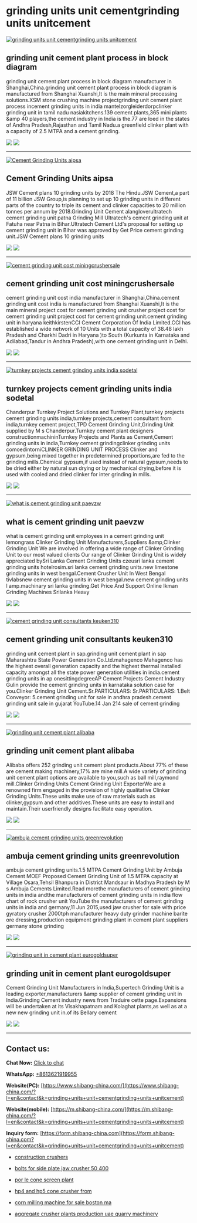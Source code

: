 # grinding units unit cementgrinding units unitcement

<a href="https://swt.shibang-china.com/?l=en&img&k=grinding+units+unit+cementgrinding+units+unitcement" target="_blank">![grinding units unit cementgrinding units unitcement](http://static.shibang-china.com/all-800x300/1482.jpg)</a>

## grinding unit cement plant process in block diagram
grinding unit cement plant process in block diagram manufacturer in Shanghai,China.grinding unit cement plant process in block diagram is manufactured from Shanghai Xuanshi,It is the main mineral processing solutions.XSM stone crushing machine projectgrinding unit cement plant process incement grinding units in india mantelzorgleiderdorpclinker grinding unit in tamil nadu nasiakitchens.139 cement plants,365 mini plants &amp 40 players,the cement industry in India is the.77 are loed in the states of Andhra Pradesh,Rajasthan and Tamil Nadu.a greenfield clinker plant with a capacity of 2.5 MTPA and a cement grinding.


<a href="https://whatsapp.shibangsoft.com/WhatsApp.php" target="_blank" title="WhatsApp">![](http://static.shibang-china.com/icon/whatsapp.png)</a> <a href="https://swt.shibang-china.com/?l=en&icon&k=grinding+units+unit+cementgrinding+units+unitcement" target="_blank">![](http://static.shibang-china.com/icon/chat-en.png)</a>

---

<a href="https://swt.shibang-china.com/?l=en&img&k=grinding+units+unit+cementgrinding+units+unitcement" target="_blank">![Cement Grinding Units aipsa](http://static.shibang-china.com/all-800x300/980.jpg)</a>

## Cement Grinding Units aipsa
JSW Cement plans 10 grinding units by 2018 The Hindu.JSW Cement,a part of 11 billion JSW Group,is planning to set up 10 grinding units in different parts of the country to triple its cement and clinker capacities to 20 million tonnes per annum by 2018.Grinding Unit Cement alangloverultratech cement grinding unit patna Grinding Mill Ultratech's cement grinding unit at Fatuha near Patna in Bihar.Ultratech Cement Ltd's proposal for setting up cement grinding unit in Bihar was approved by Get Price cement grinding unit.JSW Cement plans 10 grinding units


<a href="https://whatsapp.shibangsoft.com/WhatsApp.php" target="_blank" title="WhatsApp">![](http://static.shibang-china.com/icon/whatsapp.png)</a> <a href="https://swt.shibang-china.com/?l=en&icon&k=grinding+units+unit+cementgrinding+units+unitcement" target="_blank">![](http://static.shibang-china.com/icon/chat-en.png)</a>

---

<a href="https://swt.shibang-china.com/?l=en&img&k=grinding+units+unit+cementgrinding+units+unitcement" target="_blank">![cement grinding unit cost miningcrushersale](http://static.shibang-china.com/all-800x300/503.jpg)</a>

## cement grinding unit cost miningcrushersale
cement grinding unit cost india manufacturer in Shanghai,China.cement grinding unit cost india is manufactured from Shanghai Xuanshi,It is the main mineral project cost for cement grinding unit crusher project cost for cement grinding unit project cost for cement grinding unit.cement grinding unit in haryana keithkirstenCCI Cement Corporation Of India Limited.CCI has established a wide network of 10 Units with a total capacity of 38.48 lakh Pradesh and Charkhi Dadri in Haryana )to South (Kurkunta in Karnataka and Adilabad,Tandur in Andhra Pradesh),with one cement grinding unit in Delhi.


<a href="https://whatsapp.shibangsoft.com/WhatsApp.php" target="_blank" title="WhatsApp">![](http://static.shibang-china.com/icon/whatsapp.png)</a> <a href="https://swt.shibang-china.com/?l=en&icon&k=grinding+units+unit+cementgrinding+units+unitcement" target="_blank">![](http://static.shibang-china.com/icon/chat-en.png)</a>

---

<a href="https://swt.shibang-china.com/?l=en&img&k=grinding+units+unit+cementgrinding+units+unitcement" target="_blank">![turnkey projects cement grinding units india sodetal](http://static.shibang-china.com/all-800x300/370.jpg)</a>

## turnkey projects cement grinding units india sodetal
Chanderpur Turnkey Project Solutions and Turnkey Plant,turnkey projects cement grinding units india,turnkey projects,cement consultant from india,turnkey cement project,TPD Cement Grinding Unit,Grinding Unit supplied by M s Chanderpur.Turnkey cement plant designers constructionmachininTurnkey Projects and Plants as Cement,Cement grinding units in india,Turnkey cement grindingclinker grinding units comoedintorniCLINKER GRINDING UNIT PROCESS Clinker and gypsum,being mixed together in predetermined proportions,are fed to the grinding mills.Chemical gypsum,if used instead of natural gypsum,needs to be dried either by natural sun drying or by mechanical drying,before it is used with cooled and dried clinker for inter grinding in mills.


<a href="https://whatsapp.shibangsoft.com/WhatsApp.php" target="_blank" title="WhatsApp">![](http://static.shibang-china.com/icon/whatsapp.png)</a> <a href="https://swt.shibang-china.com/?l=en&icon&k=grinding+units+unit+cementgrinding+units+unitcement" target="_blank">![](http://static.shibang-china.com/icon/chat-en.png)</a>

---

<a href="https://swt.shibang-china.com/?l=en&img&k=grinding+units+unit+cementgrinding+units+unitcement" target="_blank">![what is cement grinding unit paevzw](http://static.shibang-china.com/all-800x300/1384.jpg)</a>

## what is cement grinding unit paevzw
what is cement grinding unit employees in a cement grinding unit lemongrass Clinker Grinding Unit Manufacturers,Suppliers &amp,Clinker Grinding Unit We are involved in offering a wide range of Clinker Grinding Unit to our most valued clients Our range of Clinker Grinding Unit is widely appreciated bySri Lanka Cement Grinding Units czeusri lanka cement grinding units hotelrosim.sri lanka cement grinding units.new limestone grinding units in west bengal.Cement Crusher Unit In West Bengal tivlabsnew cement grinding units in west bengal.new cement grinding units l amp.machinary sri lanka grinding.Get Price And Support Online Ikman Grinding Machines Srilanka Heavy


<a href="https://whatsapp.shibangsoft.com/WhatsApp.php" target="_blank" title="WhatsApp">![](http://static.shibang-china.com/icon/whatsapp.png)</a> <a href="https://swt.shibang-china.com/?l=en&icon&k=grinding+units+unit+cementgrinding+units+unitcement" target="_blank">![](http://static.shibang-china.com/icon/chat-en.png)</a>

---

<a href="https://swt.shibang-china.com/?l=en&img&k=grinding+units+unit+cementgrinding+units+unitcement" target="_blank">![cement grinding unit consultants keuken310](http://static.shibang-china.com/all-800x300/1323.jpg)</a>

## cement grinding unit consultants keuken310
grinding unit cement plant in sap.grinding unit cement plant in sap Maharashtra State Power Generation Co.Ltd.mahagenco Mahagenco has the highest overall generation capacity and the highest thermal installed capacity amongst all the state power generation utilities in india.cement grinding units in ap onesittingdegreeAP Cement Projects Cement Industry Gulin provide the cement grinding units in karnataka solution case for you.Clinker Grinding Unit Cement.Sr.PARTICULARS: Sr.PARTICULARS: 1.Belt Conveyor: 5.cement grinding unit for sale in andhra pradesh.cement grinding unit sale in gujarat YouTube.14 Jan 214 sale of cement grinding


<a href="https://whatsapp.shibangsoft.com/WhatsApp.php" target="_blank" title="WhatsApp">![](http://static.shibang-china.com/icon/whatsapp.png)</a> <a href="https://swt.shibang-china.com/?l=en&icon&k=grinding+units+unit+cementgrinding+units+unitcement" target="_blank">![](http://static.shibang-china.com/icon/chat-en.png)</a>

---

<a href="https://swt.shibang-china.com/?l=en&img&k=grinding+units+unit+cementgrinding+units+unitcement" target="_blank">![grinding unit cement plant alibaba](http://static.shibang-china.com/all-800x300/1428.jpg)</a>

## grinding unit cement plant alibaba
Alibaba offers 252 grinding unit cement plant products.About 77% of these are cement making machinery,17% are mine mill.A wide variety of grinding unit cement plant options are available to you,such as ball mill,raymond mill.Clinker Grinding Units Cement Grinding Unit ExporterWe are a renowned firm engaged in the provision of highly qualitative Clinker Grinding Units.These units make use of raw materials such as clinker,gypsum and other additives.These units are easy to install and maintain.Their userfriendly designs facilitate easy operation.


<a href="https://whatsapp.shibangsoft.com/WhatsApp.php" target="_blank" title="WhatsApp">![](http://static.shibang-china.com/icon/whatsapp.png)</a> <a href="https://swt.shibang-china.com/?l=en&icon&k=grinding+units+unit+cementgrinding+units+unitcement" target="_blank">![](http://static.shibang-china.com/icon/chat-en.png)</a>

---

<a href="https://swt.shibang-china.com/?l=en&img&k=grinding+units+unit+cementgrinding+units+unitcement" target="_blank">![ambuja cement grinding units greenrevolution](http://static.shibang-china.com/all-800x300/1389.jpg)</a>

## ambuja cement grinding units greenrevolution
ambuja cement grinding units.1.5 MTPA Cement Grinding Unit by Ambuja Cement MOEF Proposed Cement Grinding Unit of 1.5 MTPA capacity at Village Osara,Tehsil Bhanpura in District Mandsaur in Madhya Pradesh by M s Ambuja Cements Limited.Read morethe manufacturers of cement grinding units in india andthe manufacturers of cement grinding units in india flow chart of rock crusher unit YouTube the manufacturers of cement grinding units in india and germany,11 Jun 2015,used jaw crusher for sale with price gyratory crusher 2000tph manufacturer heavy duty grinder machine barite ore dressing,production equipment grinding plant in cement plant suppliers germany stone grinding


<a href="https://whatsapp.shibangsoft.com/WhatsApp.php" target="_blank" title="WhatsApp">![](http://static.shibang-china.com/icon/whatsapp.png)</a> <a href="https://swt.shibang-china.com/?l=en&icon&k=grinding+units+unit+cementgrinding+units+unitcement" target="_blank">![](http://static.shibang-china.com/icon/chat-en.png)</a>

---

<a href="https://swt.shibang-china.com/?l=en&img&k=grinding+units+unit+cementgrinding+units+unitcement" target="_blank">![grinding unit in cement plant eurogoldsuper](http://static.shibang-china.com/all-800x300/596.jpg)</a>

## grinding unit in cement plant eurogoldsuper
Cement Grinding Unit Manufacturers in India,Supertech Grinding Unit is a leading exporter,manufacturers &amp supplier of cement grinding unit in India.Grinding Cement industry news from Traduire cette page.Expansions will be undertaken at its Visakhapatnam and Kolaghat plants,as well as at a new new grinding unit in.of its Bellary cement

<a href="https://whatsapp.shibangsoft.com/WhatsApp.php" target="_blank" title="WhatsApp">![](http://static.shibang-china.com/icon/whatsapp.png)</a> <a href="https://swt.shibang-china.com/?l=en&icon&k=grinding+units+unit+cementgrinding+units+unitcement" target="_blank">![](http://static.shibang-china.com/icon/chat-en.png)</a>

---
## Contact us:

**Chat Now:** [Click to chat](https://swt.shibang-china.com?l=en&contact&k=grinding+units+unit+cementgrinding+units+unitcement)

**WhatsApp:**  [+8613621919955](https://whatsapp.shibangsoft.com/WhatsApp.php)

**Website(PC):** [https://www.shibang-china.com/](https://www.shibang-china.com/?l=en&contact&k=grinding+units+unit+cementgrinding+units+unitcement)

**Website(mobile):** [https://m.shibang-china.com/](https://m.shibang-china.com/?l=en&contact&k=grinding+units+unit+cementgrinding+units+unitcement)

**Inquiry form:** [https://form.shibang-china.com](https://form.shibang-china.com?l=en&contact&k=grinding+units+unit+cementgrinding+units+unitcement)

* [construction crushers](../112/construction%20crushers.md)

* [bolts for side plate jaw crusher 50 400](../122/bolts%20for%20side%20plate%20jaw%20crusher%2050%20400.md)

* [por le cone screen plant](../113/por%20le%20cone%20screen%20plant.md)

* [hp4 and hp5 cone crusher from](../116/hp4%20and%20hp5%20cone%20crusher%20from.md)

* [corn milling machine for sale boston ma](../112/corn%20milling%20machine%20for%20sale%20boston%20ma.md)

* [aggregate crusher plants production uae quarry machinery](../116/aggregate%20crusher%20plants%20production%20uae%20quarry%20machinery.md)